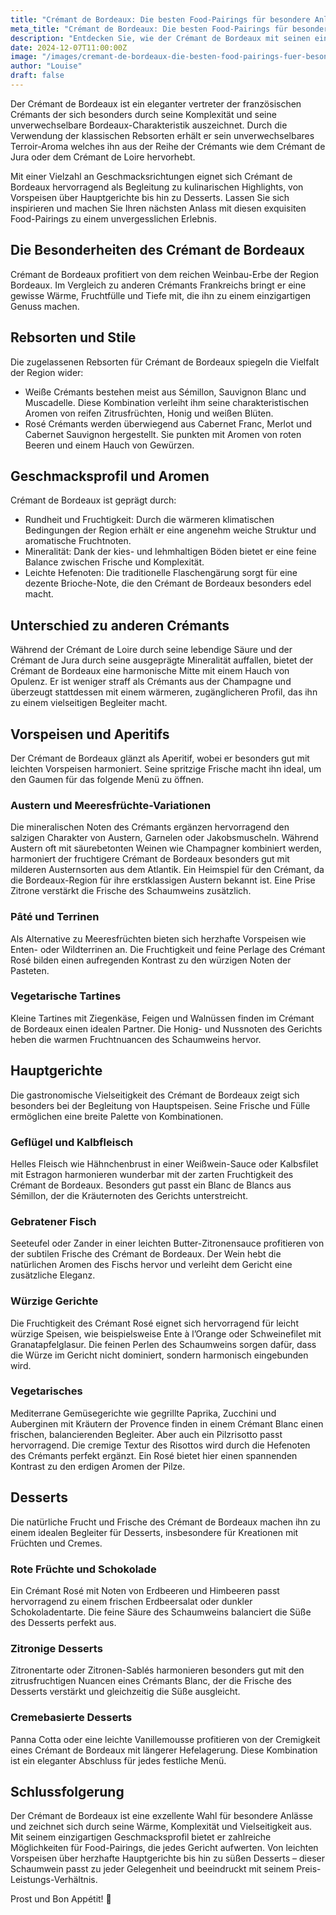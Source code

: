 ```yaml
---
title: "Crémant de Bordeaux: Die besten Food-Pairings für besondere Anlässe"
meta_title: "Crémant de Bordeaux: Die besten Food-Pairings für besondere Anlässe"
description: "Entdecken Sie, wie der Crémant de Bordeaux mit seinen einzigartigen Aromen Ihre festlichen Momente bereichert. Perfekte Food-Pairings für jeden Gang!"
date: 2024-12-07T11:00:00Z
image: "/images/cremant-de-bordeaux-die-besten-food-pairings-fuer-besondere-anlaesse.webp"
author: "Louise"
draft: false
---
```


Der Crémant de Bordeaux ist ein eleganter vertreter der französischen Crémants der sich besonders durch seine Komplexität und seine unverwechselbare Bordeaux-Charakteristik auszeichnet. Durch die Verwendung der klassischen Rebsorten erhält er sein unverwechselbares Terroir-Aroma welches ihn aus der Reihe der Crémants wie dem Crémant de Jura oder dem Crémant de Loire hervorhebt.

Mit einer Vielzahl an Geschmacksrichtungen eignet sich Crémant de Bordeaux hervorragend als Begleitung zu kulinarischen Highlights, von Vorspeisen über Hauptgerichte bis hin zu Desserts. Lassen Sie sich inspirieren und machen Sie Ihren nächsten Anlass mit diesen exquisiten Food-Pairings zu einem unvergesslichen Erlebnis.

## Die Besonderheiten des Crémant de Bordeaux

Crémant de Bordeaux profitiert von dem reichen Weinbau-Erbe der Region Bordeaux. Im Vergleich zu anderen Crémants Frankreichs bringt er eine gewisse Wärme, Fruchtfülle und Tiefe mit, die ihn zu einem einzigartigen Genuss machen.

## Rebsorten und Stile

Die zugelassenen Rebsorten für Crémant de Bordeaux spiegeln die Vielfalt der Region wider:
  
- Weiße Crémants bestehen meist aus Sémillon, Sauvignon Blanc und Muscadelle. Diese Kombination verleiht ihm seine charakteristischen Aromen von reifen Zitrusfrüchten, Honig und weißen Blüten.
- Rosé Crémants werden überwiegend aus Cabernet Franc, Merlot und Cabernet Sauvignon hergestellt. Sie punkten mit Aromen von roten Beeren und einem Hauch von Gewürzen.

## Geschmacksprofil und Aromen

Crémant de Bordeaux ist geprägt durch:
- Rundheit und Fruchtigkeit: Durch die wärmeren klimatischen Bedingungen der Region erhält er eine angenehm weiche Struktur und aromatische Fruchtnoten.
- Mineralität: Dank der kies- und lehmhaltigen Böden bietet er eine feine Balance zwischen Frische und Komplexität.
- Leichte Hefenoten: Die traditionelle Flaschengärung sorgt für eine dezente Brioche-Note, die den Crémant de Bordeaux besonders edel macht.

## Unterschied zu anderen Crémants

Während der Crémant de Loire durch seine lebendige Säure und der Crémant de Jura durch seine ausgeprägte Mineralität auffallen, bietet der Crémant de Bordeaux eine harmonische Mitte mit einem Hauch von Opulenz. Er ist weniger straff als Crémants aus der Champagne und überzeugt stattdessen mit einem wärmeren, zugänglicheren Profil, das ihn zu einem vielseitigen Begleiter macht.

## Vorspeisen und Aperitifs

Der Crémant de Bordeaux glänzt als Aperitif, wobei er besonders gut mit leichten Vorspeisen harmoniert. Seine spritzige Frische macht ihn ideal, um den Gaumen für das folgende Menü zu öffnen.

### Austern und Meeresfrüchte-Variationen

Die mineralischen Noten des Crémants ergänzen hervorragend den salzigen Charakter von Austern, Garnelen oder Jakobsmuscheln. Während Austern oft mit säurebetonten Weinen wie Champagner kombiniert werden, harmoniert der fruchtigere Crémant de Bordeaux besonders gut mit milderen Austernsorten aus dem Atlantik. Ein Heimspiel für den Crémant, da die Bordeaux-Region für ihre erstklassigen Austern bekannt ist. Eine Prise Zitrone verstärkt die Frische des Schaumweins zusätzlich.

### Pâté und Terrinen

Als Alternative zu Meeresfrüchten bieten sich herzhafte Vorspeisen wie Enten- oder Wildterrinen an. Die Fruchtigkeit und feine Perlage des Crémant Rosé bilden einen aufregenden Kontrast zu den würzigen Noten der Pasteten.

### Vegetarische Tartines

Kleine Tartines mit Ziegenkäse, Feigen und Walnüssen finden im Crémant de Bordeaux einen idealen Partner. Die Honig- und Nussnoten des Gerichts heben die warmen Fruchtnuancen des Schaumweins hervor.

## Hauptgerichte

Die gastronomische Vielseitigkeit des Crémant de Bordeaux zeigt sich besonders bei der Begleitung von Hauptspeisen. Seine Frische und Fülle ermöglichen eine breite Palette von Kombinationen.

### Geflügel und Kalbfleisch

Helles Fleisch wie Hähnchenbrust in einer Weißwein-Sauce oder Kalbsfilet mit Estragon harmonieren wunderbar mit der zarten Fruchtigkeit des Crémant de Bordeaux. Besonders gut passt ein Blanc de Blancs aus Sémillon, der die Kräuternoten des Gerichts unterstreicht.

### Gebratener Fisch

Seeteufel oder Zander in einer leichten Butter-Zitronensauce profitieren von der subtilen Frische des Crémant de Bordeaux. Der Wein hebt die natürlichen Aromen des Fischs hervor und verleiht dem Gericht eine zusätzliche Eleganz.

### Würzige Gerichte

Die Fruchtigkeit des Crémant Rosé eignet sich hervorragend für leicht würzige Speisen, wie beispielsweise Ente à l’Orange oder Schweinefilet mit Granatapfelglasur. Die feinen Perlen des Schaumweins sorgen dafür, dass die Würze im Gericht nicht dominiert, sondern harmonisch eingebunden wird.

### Vegetarisches

Mediterrane Gemüsegerichte wie gegrillte Paprika, Zucchini und Auberginen mit Kräutern der Provence finden in einem Crémant Blanc einen frischen, balancierenden Begleiter. Aber auch ein Pilzrisotto passt hervorragend. Die cremige Textur des Risottos wird durch die Hefenoten des Crémants perfekt ergänzt. Ein Rosé bietet hier einen spannenden Kontrast zu den erdigen Aromen der Pilze.

## Desserts

Die natürliche Frucht und Frische des Crémant de Bordeaux machen ihn zu einem idealen Begleiter für Desserts, insbesondere für Kreationen mit Früchten und Cremes.

### Rote Früchte und Schokolade

Ein Crémant Rosé mit Noten von Erdbeeren und Himbeeren passt hervorragend zu einem frischen Erdbeersalat oder dunkler Schokoladentarte. Die feine Säure des Schaumweins balanciert die Süße des Desserts perfekt aus.

### Zitronige Desserts

Zitronentarte oder Zitronen-Sablés harmonieren besonders gut mit den zitrusfruchtigen Nuancen eines Crémants Blanc, der die Frische des Desserts verstärkt und gleichzeitig die Süße ausgleicht.

### Cremebasierte Desserts

Panna Cotta oder eine leichte Vanillemousse profitieren von der Cremigkeit eines Crémant de Bordeaux mit längerer Hefelagerung. Diese Kombination ist ein eleganter Abschluss für jedes festliche Menü.

## Schlussfolgerung

Der Crémant de Bordeaux ist eine exzellente Wahl für besondere Anlässe und zeichnet sich durch seine Wärme, Komplexität und Vielseitigkeit aus. Mit seinem einzigartigen Geschmacksprofil bietet er zahlreiche Möglichkeiten für Food-Pairings, die jedes Gericht aufwerten. Von leichten Vorspeisen über herzhafte Hauptgerichte bis hin zu süßen Desserts – dieser Schaumwein passt zu jeder Gelegenheit und beeindruckt mit seinem Preis-Leistungs-Verhältnis.

Prost und Bon Appétit! 🥂